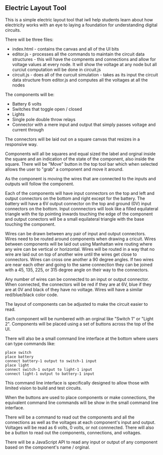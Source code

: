 
Electric Layout Tool
--------------------

This is a simple electric layout tool that iwll help students learn about
how electricity works with an eye to laying a foundation for understanding digital circuits.

There will be three files:

* index.html - contains the canvas and all of the UI bits
* editor.js - processes all the commands to maintain the circuit data structures - this will
have the compnents and connections and allow for voltage values at every node.  It will show the voltage
at any node but all curciut computation will be done in circuit.js
* circuit.js - does all of the curcuit simulation - takes as its input the circuit data structure
from editor.js and computes all the voltages at all the nodes

The components will be:

* Battery 6 volts
* Switches that toggle open / closed
* Lights
* Single pole double throw relays
* Connector with a mere input and output that simply passes voltage and current through

The connectors will be laid out on a square canvas that resizes in a responsive way.

Components will all be squares and equal sized the label and orginal inside the square and
an indication of the state of the component, also inside the square.  There will be "Move" button
in the top tool bar which when selected allows the user to "grab" a component and move it around.

As the component is moving the wires that are connected to the inputs and outputs will follow the
component.

Each of the components will have input connectors on the top and left and output
connectors on the bottom and right except for the battery.  The battery will have a 6V output
connector on the top and ground (0V) input connectors on the bottom. Input connnectors will look
like a filled equilateral triangle with the tip pointing inwards touching the edge of the component and output
conectors will be a small equilateral triangle with the base touching the component.

Wires can be drawn between any pair of input and output connectors.
Wires need to be routed around components when drawing a cricuit.
Wires between components will be laid out using Manhattan wire routing where any wire can be
vertical or horizontal.  Wires will be routed in a way that no wire
are laid out on top of another wire until the wires get close to connectors.  Wires can cross one another
a 90 degree angles.
If two wires are near each other and going to the same connection they can be joined with a 45, 135, 225, or 315 degree
angle on their way to the connectors.

Any number of wires can be connected to an input or output connector.
When connected, the connectors will be red if they are at 6V, blue if they are
at 0V and black of they have no voltage.
Wires will have a similar red/blue/black color code.

The layout of components can be adjusted to make the circuit easier to read.

Each component will be numbered with an orginal like "Switch 1" or "Light 2".  Components
will be placed using a set of buttons across the top of the UI.

There will also be a small command line interface at the bottom where users can type commands like:

    place switch
    place battery
    connect battery-1 output to switch-1 input
    place light
    connect switch-1 output to light-1 input
    connect light-1 output to battery-1 input

This command line interface is specifically designed to allow those with limited vision to build
and test circuits.

When the buttons are used to place components or make connections, the equivalent command line commands
will be show in the small command line interface.

There will be a command to read out the components and all the connections as well as the
voltages at each component's input and output.  Voltages will be read as 6 volts,
0 volts, or not connnected.  There will also be a button to read out the components, connections,
and voltages.

There will be a JavaScript API to read any input or output of any component based on
the component's name / orginal.


